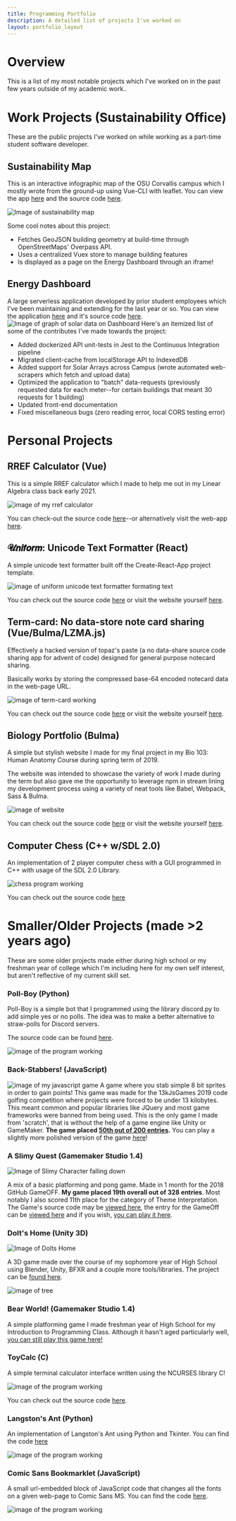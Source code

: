 ```yaml
---
title: Programming Portfolio
description: A detailed list of projects I've worked on
layout: portfolio_layout
---
```

 
# **Overview**
This is a list of my most notable projects which I've worked on in the past few years outside of my academic work..
 
 
# Work Projects (Sustainability Office)
These are the public projects I've worked on while working as a part-time student software developer.
 
## **Sustainability Map**
This is an interactive infographic map of the OSU Corvallis campus which I mostly wrote from the ground-up using Vue-CLI with leaflet. You can view the app [here](https://dashboard.sustainability.oregonstate.edu/sustainability_map) and the source code [here](https://github.com/OSU-Sustainability-Office/sustainability_map).
 
![Image of sustainability map](../assets/images/susMap.PNG)
 
Some cool notes about this project:
 - Fetches GeoJSON building geometry at build-time through OpenStreetMaps' Overpass API.
 - Uses a centralized Vuex store to manage building features
 - Is displayed as a page on the Energy Dashboard through an iframe!
 
 
## **Energy Dashboard**
A large serverless application developed by prior student employees which I've been maintaining and extending for the last year or so. You can view the application [here](https://dashboard.sustainability.oregonstate.edu/) and it's source code [here](https://github.com/OSU-Sustainability-Office/energy-dashboard).
![Image of graph of solar data on Dashboard](../assets/images/Dashboard.PNG)
Here's an itemized list of some of the contributes I've made towards the project:
 - Added dockerized API unit-tests in Jest to the Continuous Integration pipeline
 - Migrated client-cache from localStorage API to IndexedDB
 - Added support for Solar Arrays across Campus (wrote automated web-scrapers which fetch and upload data)
 - Optimized the application to "batch" data-requests (previously requested data for each meter--for certain buildings that meant 30 requests for 1 building)
 - Updated front-end documentation
 - Fixed miscellaneous bugs (zero reading error, local CORS testing error)
 
 
# Personal Projects
 
## **RREF Calculator (Vue)**
This is a simple RREF calculator which I made to help me out in my Linear Algebra class back early 2021.
 
![image of my rref calculator](../assets/images/rref.PNG)
 
You can check-out the source code [here](https://github.com/MilanDonhowe/rref)--or alternatively visit the web-app [here](https://main.d1ockk36rcpxaq.amplifyapp.com/).
 
## **𝓤𝙣𝙞𝙛𝙤𝙧𝙢: Unicode Text Formatter (React)**
A simple unicode text formatter built off the Create-React-App project template.
 
![image of uniform unicode text formatter formating text](https://raw.githubusercontent.com/MilanDonhowe/uniform/master/img/unicode.gif)
 
You can check out the source code [here](https://github.com/MilanDonhowe/uniform) or visit the website yourself [here](https://milandonhowe.github.io/uniform/).
 
## **Term-card: No data-store note card sharing (Vue/Bulma/LZMA.js)**
Effectively a hacked version of topaz's paste (a no data-share source code sharing app for advent of code) designed for general purpose notecard sharing.
 
Basically works by storing the compressed base-64 encoded notecard data in the web-page URL.
 
![image of term-card working](https://raw.githubusercontent.com/MilanDonhowe/term-card/master/img/termcard.gif)
 
You can check out the source code [here](https://github.com/MilanDonhowe/term-card) or visit the website yourself [here](https://milandonhowe.github.io/term-card/).
 
## **Biology Portfolio (Bulma)**
A simple but stylish website I made for my final project in my Bio 103: Human Anatomy Course during spring term of 2019.
 
The website was intended to showcase the variety of work I made during the term but also gave me the opportunity to leverage npm in stream lining my development process using a variety of neat tools like Babel, Webpack, Sass & Bulma.
 
![image of website](../assets/images/bio_handbook.PNG)
 
You can check out the source code [here](https://github.com/MilanDonhowe/Biology-Portfolio) or visit the website yourself [here](https://web.engr.oregonstate.edu/~donhowem/bio/).
 
## **Computer Chess (C++ w/SDL 2.0)**
An implementation of 2 player computer chess with a GUI programmed in C++ with usage of the SDL 2.0 Library.
 
![chess program working](https://raw.githubusercontent.com/MilanDonhowe/chess/master/frontend/images/chessExample.gif)
 
You can check out the source code [here](https://github.com/MilanDonhowe/chess)
 
 
# Smaller/Older Projects (made >2 years ago)
These are some older projects made either during high school or my freshman year of college which I'm including here for my own self interest, but aren't reflective of my current skill set.
 
 
###  **Poll-Boy (Python)**
Poll-Boy is a simple bot that I programmed using the library discord.py to add simple yes or no polls.  The idea was to make a better alternative to straw-polls for Discord servers.
 
The source code can be found [here](https://github.com/MilanDonhowe/Poll-Boy).
 
 
![image of the program working](https://github.com/MilanDonhowe/ReadmeImages/raw/master/PollBoyExample.gif)
 
### **Back-Stabbers! (JavaScript)**
![image of my javascript game](https://raw.githubusercontent.com/MilanDonhowe/backstabbers13kb/master/sprites/back.gif)
A game where you stab simple 8 bit sprites in order to gain points!  This game was made for the 13kJsGames 2019 code golfing competition  where projects were forced to be under 13 kilobytes.  This meant common and popular libraries like JQuery and most game frameworks were banned from being used.  This is the only game I made from 'scratch', that is without the help of a game engine like Unity or GameMaker.  **The game placed [50th out of 200 entries](https://2019.js13kgames.com/#winners).**  You can play a slightly more polished version of the game [here](https://milandonhowe.github.io/backstabbers13kb/)!
 
 
 
### **A Slimy Quest (Gamemaker Studio 1.4)**
![Image of Slimy Character falling down](https://raw.githubusercontent.com/MilanDonhowe/HybridAdventure/master/sprites/gifs/playerREADME%20(1).gif)
 
A mix of a basic platforming and pong game.  Made in 1 month for the 2018 GitHub GameOFF.  **My game placed 19th overall out of 328 entries**.  Most notably I also scored 11th place for the category of Theme Interpretation.  The Game's source code may be [viewed here](https://github.com/MilanDonhowe/SlimyQuest), the entry for the GameOff can be [viewed here](https://itch.io/jam/game-off-2018/rate/334522) and if you wish, [you can play it here](https://milandonhowe.itch.io/a-slimy-quest).
 
 
### **Dolt's Home (Unity 3D)**
![Image of Dolts Home](https://raw.githubusercontent.com/MilanDonhowe/ReadmeImages/master/DoltImages/dolt_1.gif)
 
A 3D game made over the course of my sophomore year of High School using Blender, Unity, BFXR and a couple more tools/libraries.  The project can be [found here](https://github.com/MilanDonhowe/DoltsHome).
 
![image of tree](https://raw.githubusercontent.com/MilanDonhowe/ReadmeImages/master/DoltImages/dolt_2.png)
 
### **Bear World! (Gamemaker Studio 1.4)**
A simple platforming game I made freshman year of High School for my Introduction to Programming Class.  Although it hasn't aged particularly well, [you can still play this game here!](https://milandonhowe.github.io/beargame/)
 
### **ToyCalc (C)**
A simple terminal calculator interface written using the NCURSES library C!
 
![image of the program working](https://raw.githubusercontent.com/MilanDonhowe/ReadmeImages/master/ttty/toyCalc.gif)
 
You can check out the source code [here](https://github.com/MilanDonhowe/toyCalc).
 
 
### **Langston's Ant (Python)**
An implementation of Langston's Ant using Python and Tkinter.  You can find the code [here](https://github.com/MilanDonhowe/ANT)
 
![image of the program working](https://raw.githubusercontent.com/MilanDonhowe/ANT/master/readme_images/antboy.gif)
 
### **Comic Sans Bookmarklet (JavaScript)**
A small url-embedded block of JavaScript code that changes all the fonts on a given web-page to Comic Sans MS.  You can find the code [here](https://github.com/MilanDonhowe/bookmarklets).
 
![image of the program working](../assets/images/bookmarklet.gif)

